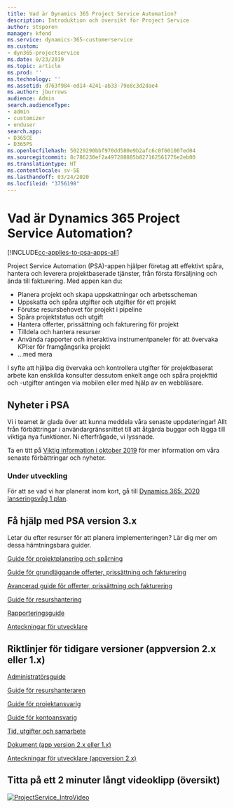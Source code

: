 ```yaml
---
title: Vad är Dynamics 365 Project Service Automation?
description: Introduktion och översikt för Project Service
author: stsporen
manager: kfend
ms.service: dynamics-365-customerservice
ms.custom:
- dyn365-projectservice
ms.date: 9/23/2019
ms.topic: article
ms.prod: ''
ms.technology: ''
ms.assetid: d763f984-ed14-4241-ab33-79e8c3d2dae4
ms.author: jburrows
audience: Admin
search.audienceType:
- admin
- customizer
- enduser
search.app:
- D365CE
- D365PS
ms.openlocfilehash: 50229290bbf970dd580e9b2afc6c0f601007ed04
ms.sourcegitcommit: 8c786230ef2a497280885b827162561776e2eb00
ms.translationtype: HT
ms.contentlocale: sv-SE
ms.lasthandoff: 03/24/2020
ms.locfileid: "3756198"
---
```

# <a name="what-is-dynamics-365-project-service-automation"></a>Vad är Dynamics 365 Project Service Automation?

[!INCLUDE[cc-applies-to-psa-apps-all](../includes/cc-applies-to-psa-apps-all.md)]

Project Service Automation (PSA)-appen hjälper företag att effektivt spåra, hantera och leverera projektbaserade tjänster, från första försäljning och ända till fakturering. Med appen kan du:

- Planera projekt och skapa uppskattningar och arbetsscheman
- Uppskatta och spåra utgifter och utgifter för ett projekt
- Förutse resursbehovet för projekt i pipeline
- Spåra projektstatus och utgift
- Hantera offerter, prissättning och fakturering för projekt
- Tilldela och hantera resurser
- Använda rapporter och interaktiva instrumentpaneler för att övervaka KPI:er för framgångsrika projekt
- ...med mera

I syfte att hjälpa dig övervaka och kontrollera utgifter för projektbaserat arbete kan enskilda konsulter dessutom enkelt ange och spåra projekttid och -utgifter antingen via mobilen eller med hjälp av en webbläsare.

## <a name="whats-new-in-psa"></a>Nyheter i PSA
Vi i teamet är glada över att kunna meddela våra senaste uppdateringar! Allt från förbättringar i användargränssnittet till att åtgärda buggar och lägga till viktiga nya funktioner. Ni efterfrågade, vi lyssnade.

Ta en titt på [Viktig information i oktober 2019](https://docs.microsoft.com/dynamics365-release-plan/2019wave2/index) för mer information om våra senaste förbättringar och nyheter.

### <a name="in-development"></a>Under utveckling
För att se vad vi har planerat inom kort, gå till [Dynamics 365: 2020 lanseringsvåg 1 plan](https://docs.microsoft.com/dynamics365-release-plan/2020wave1/index).

## <a name="get-help-with-psa-version-3x"></a>Få hjälp med PSA version 3.x
Letar du efter resurser för att planera implementeringen? Lär dig mer om dessa hämtningsbara guider.

 [Guide för projektplanering och spårning](../project-service/implementation-guides/project-planning-tracking.md)

 [Guide för grundläggande offerter, prissättning och fakturering](../project-service/implementation-guides/begin-quoting-pricing-billing.md)

 [Avancerad guide för offerter, prissättning och fakturering](../project-service/implementation-guides/adv-quoting-pricing-billing.md)

 [Guide för resurshantering](../project-service/implementation-guides/resource-management-guide.md)

 [Rapporteringsguide](../project-service/implementation-guides/reporting-guide.md)

 [Anteckningar för utvecklare](../project-service/developer-guides/overview-dev-notes-v3.x.md)

## <a name="guidance-for-earlier-versions-app-version-2x-or-1x"></a>Riktlinjer för tidigare versioner (appversion 2.x eller 1.x)
 [Administratörsguide](../project-service/admin-guide.md)

 [Guide för resurshanteraren](../project-service/resource-manager-guide.md)

 [Guide för projektansvarig](../project-service/project-manager-guide.md)

 [Guide för kontoansvarig](../project-service/account-manager-guide.md)

 [Tid, utgifter och samarbete](../project-service/time-expense-collaboration-guide.md)

 [Dokument (app version 2.x eller 1.x)](../project-service/white-papers.md)

 [Anteckningar för utvecklare (appversion 2.x)](../project-service/developer-guides/add-custom-qoi-forms-v2.x.md)

 ## <a name="watch-a-2-minute-overview-video"></a>Titta på ett 2 minuter långt videoklipp (översikt)
 <a name="heroArea"></a> [![ProjectService_IntroVideo](../project-service/media/project-service-intro-video.png "ProjectService_IntroVideo")](https://go.microsoft.com/fwlink/p/?LinkId=799457)


